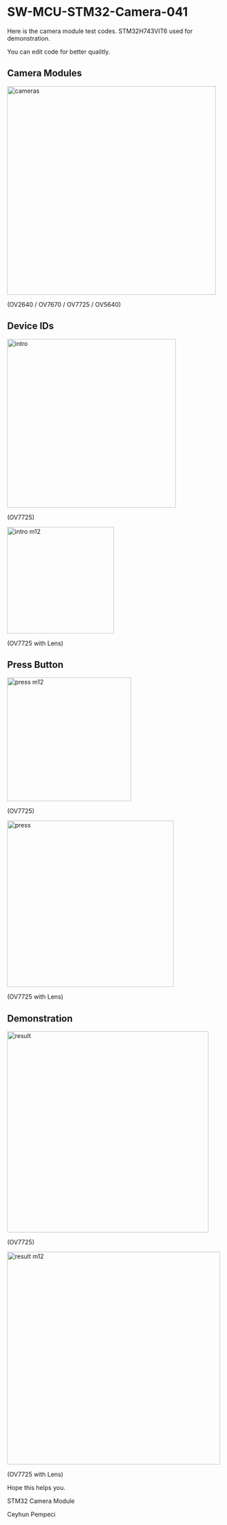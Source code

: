 # SW-MCU-STM32-Camera-041

Here is the camera module test codes. STM32H743VIT6 used for demonstration.

You can edit code for better qualitly.

## Camera Modules

<img width="485" alt="cameras" src="https://github.com/user-attachments/assets/f01e384c-716c-4962-85eb-d9ee2ae01e6c" />

(OV2640 / OV7670 / OV7725 / OV5640)

## Device IDs

<img width="392" alt="intro" src="https://github.com/user-attachments/assets/6fd165a1-7c91-464a-bad7-46fe8b9e9c81" />

(OV7725)

<img width="248" alt="intro m12" src="https://github.com/user-attachments/assets/8a89134f-f329-431e-84ed-9ed9afd57eef" />

(OV7725 with Lens)

## Press Button

<img width="288" alt="press m12" src="https://github.com/user-attachments/assets/6226648c-5f7a-4507-80a1-c9d0c265cb17" />

(OV7725)

<img width="387" alt="press" src="https://github.com/user-attachments/assets/da83b7d1-0c77-4161-8d65-e09be6ac5013" />

(OV7725 with Lens)

## Demonstration

<img width="468" alt="result" src="https://github.com/user-attachments/assets/859a84e9-f4dd-4a02-baff-76ceaa1f3979" />

(OV7725)

<img width="495" alt="result m12" src="https://github.com/user-attachments/assets/f20cb2b0-3837-4b29-bff4-da937a9cc164" />

(OV7725 with Lens)

Hope this helps you.

STM32 Camera Module

Ceyhun Pempeci
